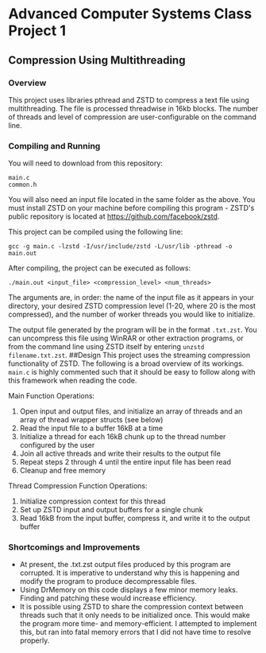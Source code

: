 # Advanced Computer Systems Class Project 1
## Compression Using Multithreading
### Overview
This project uses libraries pthread and ZSTD to compress a text file using multithreading. The file is processed threadwise in 16kb blocks. The number of threads and level of compression are user-configurable on the command line.
### Compiling and Running
You will need to download from this repository:
```
main.c
common.h
```
You will also need an input file located in the same folder as the above. You must install ZSTD on your machine before compiling this program - ZSTD's public repository is located at https://github.com/facebook/zstd.

This project can be compiled using the following line:
```
gcc -g main.c -lzstd -I/usr/include/zstd -L/usr/lib -pthread -o main.out
```
After compiling, the project can be executed as follows:
```
./main.out <input_file> <compression_level> <num_threads>
```
The arguments are, in order: the name of the input file as it appears in your directory, your desired ZSTD compression level (1-20, where 20 is the most compressed), and the number of worker threads you would like to initialize.

The output file generated by the program will be in the format ```.txt.zst```. You can uncompress this file using WinRAR or other extraction programs, or from the command line using ZSTD itself by entering ```unzstd filename.txt.zst```.
##Design
This project uses the streaming compression functionality of ZSTD. The following is a broad overview of its workings. ```main.c``` is highly commented such that it should be easy to follow along with this framework when reading the code.

Main Function Operations:
1) Open input and output files, and initialize an array of threads and an array of thread wrapper structs (see below)
2) Read the input file to a buffer 16kB at a time
3) Initialize a thread for each 16kB chunk up to the thread number configured by the user
4) Join all active threads and write their results to the output file
5) Repeat steps 2 through 4 until the entire input file has been read
6) Cleanup and free memory

Thread Compression Function Operations:
1) Initialize compression context for this thread
2) Set up ZSTD input and output buffers for a single chunk
3) Read 16kB from the input buffer, compress it, and write it to the output buffer

### Shortcomings and Improvements
+ At present, the .txt.zst output files produced by this program are corrupted. It is imperative to understand why this is happening and modify the program to produce decompressable files.
+ Using DrMemory on this code displays a few minor memory leaks. Finding and patching these would increase efficiency.
+ It is possible using ZSTD to share the compression context between threads such that it only needs to be initialized once. This would make the program more time- and memory-efficient. I attempted to implement this, but ran into fatal memory errors that I did not have time to resolve properly.
